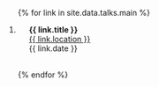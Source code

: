 <div class="publications">
<ol class="bibliography">

{% for link in site.data.talks.main %}

<li>
<div class="pub-row">
  <div class="col-sm-9" style="position: relative;padding-right: 15px;padding-left: 20px;">
      <div class="title"><b>{{ link.title }}</b></div>
      <div class="author"><a href="{{ link.conf_website }}"> {{ link.location }} </a></div>
      <div class="periodical">{{ link.date }}</div>
  </div>
</div>
</li>

<br>

{% endfor %}

</ol>
</div>

